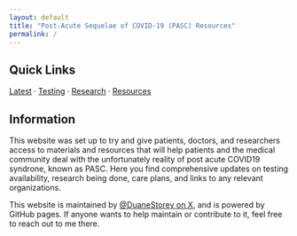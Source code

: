 ```yaml
---
layout: default
title: "Post-Acute Sequelae of COVID-19 (PASC) Resources"
permalink: /
---
```


## Quick Links

[Latest](Latest/README.md) &middot; [Testing](Tests/README.md) &middot; [Research](Research/README.md) &middot; [Resources](Resources/README.md) 

## Information

This website was set up to try and give patients, doctors, and researchers access to materials and resources that will help patients and the medical community deal with the unfortunately reality of post acute COVID19 syndrone, known as PASC. Here you find comprehensive updates on testing availability, research being done, care plans, and links to any relevant organizations.

This website is maintained by [@DuaneStorey on X](https://x.com/DuaneStorey), and is powered by GitHub pages. If anyone wants to help maintain or contribute to it, feel free to reach out to me there. 
